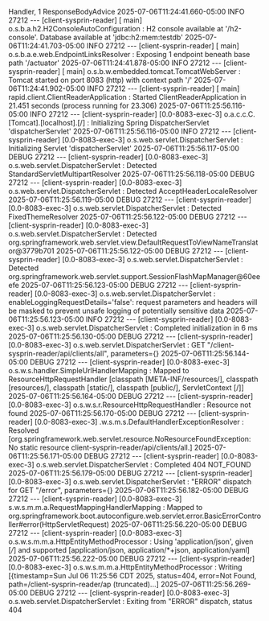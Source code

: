 Handler, 1 ResponseBodyAdvice
2025-07-06T11:24:41.660-05:00  INFO 27212 --- [client-sysprin-reader] [           main] o.s.b.a.h2.H2ConsoleAutoConfiguration    : H2 console available at '/h2-console'. Database available at 'jdbc:h2:mem:testdb'
2025-07-06T11:24:41.703-05:00  INFO 27212 --- [client-sysprin-reader] [           main] o.s.b.a.e.web.EndpointLinksResolver      : Exposing 1 endpoint beneath base path '/actuator'
2025-07-06T11:24:41.878-05:00  INFO 27212 --- [client-sysprin-reader] [           main] o.s.b.w.embedded.tomcat.TomcatWebServer  : Tomcat started on port 8083 (http) with context path '/'
2025-07-06T11:24:41.902-05:00  INFO 27212 --- [client-sysprin-reader] [           main] rapid.client.ClientReaderApplication     : Started ClientReaderApplication in 21.451 seconds (process running for 23.306)
2025-07-06T11:25:56.116-05:00  INFO 27212 --- [client-sysprin-reader] [0.0-8083-exec-3] o.a.c.c.C.[Tomcat].[localhost].[/]       : Initializing Spring DispatcherServlet 'dispatcherServlet'
2025-07-06T11:25:56.116-05:00  INFO 27212 --- [client-sysprin-reader] [0.0-8083-exec-3] o.s.web.servlet.DispatcherServlet        : Initializing Servlet 'dispatcherServlet'
2025-07-06T11:25:56.117-05:00 DEBUG 27212 --- [client-sysprin-reader] [0.0-8083-exec-3] o.s.web.servlet.DispatcherServlet        : Detected StandardServletMultipartResolver
2025-07-06T11:25:56.118-05:00 DEBUG 27212 --- [client-sysprin-reader] [0.0-8083-exec-3] o.s.web.servlet.DispatcherServlet        : Detected AcceptHeaderLocaleResolver
2025-07-06T11:25:56.119-05:00 DEBUG 27212 --- [client-sysprin-reader] [0.0-8083-exec-3] o.s.web.servlet.DispatcherServlet        : Detected FixedThemeResolver
2025-07-06T11:25:56.122-05:00 DEBUG 27212 --- [client-sysprin-reader] [0.0-8083-exec-3] o.s.web.servlet.DispatcherServlet        : Detected org.springframework.web.servlet.view.DefaultRequestToViewNameTranslator@3779b701
2025-07-06T11:25:56.122-05:00 DEBUG 27212 --- [client-sysprin-reader] [0.0-8083-exec-3] o.s.web.servlet.DispatcherServlet        : Detected org.springframework.web.servlet.support.SessionFlashMapManager@60eeefe
2025-07-06T11:25:56.123-05:00 DEBUG 27212 --- [client-sysprin-reader] [0.0-8083-exec-3] o.s.web.servlet.DispatcherServlet        : enableLoggingRequestDetails='false': request parameters and headers will be masked to prevent unsafe logging of potentially sensitive data
2025-07-06T11:25:56.123-05:00  INFO 27212 --- [client-sysprin-reader] [0.0-8083-exec-3] o.s.web.servlet.DispatcherServlet        : Completed initialization in 6 ms
2025-07-06T11:25:56.130-05:00 DEBUG 27212 --- [client-sysprin-reader] [0.0-8083-exec-3] o.s.web.servlet.DispatcherServlet        : GET "/client-sysprin-reader/api/clients/all", parameters={}
2025-07-06T11:25:56.144-05:00 DEBUG 27212 --- [client-sysprin-reader] [0.0-8083-exec-3] o.s.w.s.handler.SimpleUrlHandlerMapping  : Mapped to ResourceHttpRequestHandler [classpath [META-INF/resources/], classpath [resources/], classpath [static/], classpath [public/], ServletContext [/]]
2025-07-06T11:25:56.164-05:00 DEBUG 27212 --- [client-sysprin-reader] [0.0-8083-exec-3] o.s.w.s.r.ResourceHttpRequestHandler     : Resource not found
2025-07-06T11:25:56.170-05:00 DEBUG 27212 --- [client-sysprin-reader] [0.0-8083-exec-3] .w.s.m.s.DefaultHandlerExceptionResolver : Resolved [org.springframework.web.servlet.resource.NoResourceFoundException: No static resource client-sysprin-reader/api/clients/all.]
2025-07-06T11:25:56.171-05:00 DEBUG 27212 --- [client-sysprin-reader] [0.0-8083-exec-3] o.s.web.servlet.DispatcherServlet        : Completed 404 NOT_FOUND
2025-07-06T11:25:56.179-05:00 DEBUG 27212 --- [client-sysprin-reader] [0.0-8083-exec-3] o.s.web.servlet.DispatcherServlet        : "ERROR" dispatch for GET "/error", parameters={}
2025-07-06T11:25:56.182-05:00 DEBUG 27212 --- [client-sysprin-reader] [0.0-8083-exec-3] s.w.s.m.m.a.RequestMappingHandlerMapping : Mapped to org.springframework.boot.autoconfigure.web.servlet.error.BasicErrorController#error(HttpServletRequest)
2025-07-06T11:25:56.220-05:00 DEBUG 27212 --- [client-sysprin-reader] [0.0-8083-exec-3] o.s.w.s.m.m.a.HttpEntityMethodProcessor  : Using 'application/json', given [*/*] and supported [application/json, application/*+json, application/yaml]
2025-07-06T11:25:56.222-05:00 DEBUG 27212 --- [client-sysprin-reader] [0.0-8083-exec-3] o.s.w.s.m.m.a.HttpEntityMethodProcessor  : Writing [{timestamp=Sun Jul 06 11:25:56 CDT 2025, status=404, error=Not Found, path=/client-sysprin-reader/ap (truncated)...]
2025-07-06T11:25:56.269-05:00 DEBUG 27212 --- [client-sysprin-reader] [0.0-8083-exec-3] o.s.web.servlet.DispatcherServlet        : Exiting from "ERROR" dispatch, status 404
